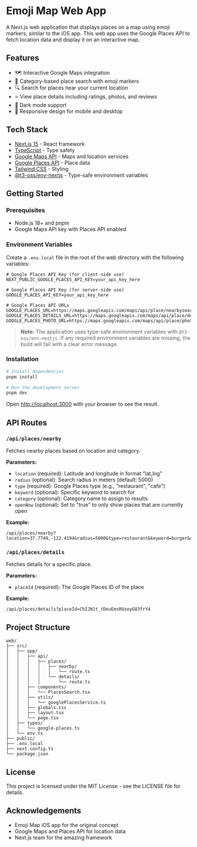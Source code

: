 # Emoji Map Web App

A Next.js web application that displays places on a map using emoji markers, similar to the iOS app. This web app uses the Google Places API to fetch location data and display it on an interactive map.

## Features

- 🗺️ Interactive Google Maps integration
- 🍔 Category-based place search with emoji markers
- 🔍 Search for places near your current location
- ⭐ View place details including ratings, photos, and reviews
- 🌙 Dark mode support
- 📱 Responsive design for mobile and desktop

## Tech Stack

- [Next.js 15](https://nextjs.org/) - React framework
- [TypeScript](https://www.typescriptlang.org/) - Type safety
- [Google Maps API](https://developers.google.com/maps) - Maps and location services
- [Google Places API](https://developers.google.com/maps/documentation/places/web-service) - Place data
- [Tailwind CSS](https://tailwindcss.com/) - Styling
- [@t3-oss/env-nextjs](https://github.com/t3-oss/env-nextjs) - Type-safe environment variables

## Getting Started

### Prerequisites

- Node.js 18+ and pnpm
- Google Maps API key with Places API enabled

### Environment Variables

Create a `.env.local` file in the root of the web directory with the following variables:

```
# Google Places API Key (for client-side use)
NEXT_PUBLIC_GOOGLE_PLACES_API_KEY=your_api_key_here

# Google Places API Key (for server-side use)
GOOGLE_PLACES_API_KEY=your_api_key_here

# Google Places API URLs
GOOGLE_PLACES_URL=https://maps.googleapis.com/maps/api/place/nearbysearch/json
GOOGLE_PLACES_DETAILS_URL=https://maps.googleapis.com/maps/api/place/details/json
GOOGLE_PLACES_PHOTO_URL=https://maps.googleapis.com/maps/api/place/photo
```

> **Note:** The application uses type-safe environment variables with `@t3-oss/env-nextjs`. If any required environment variables are missing, the build will fail with a clear error message.

### Installation

```bash
# Install dependencies
pnpm install

# Run the development server
pnpm dev
```

Open [http://localhost:3000](http://localhost:3000) with your browser to see the result.

## API Routes

### `/api/places/nearby`

Fetches nearby places based on location and category.

**Parameters:**

- `location` (required): Latitude and longitude in format "lat,lng"
- `radius` (optional): Search radius in meters (default: 5000)
- `type` (required): Google Places type (e.g., "restaurant", "cafe")
- `keyword` (optional): Specific keyword to search for
- `category` (optional): Category name to assign to results
- `openNow` (optional): Set to "true" to only show places that are currently open

**Example:**

```
/api/places/nearby?location=37.7749,-122.4194&radius=5000&type=restaurant&keyword=burger&category=burger&openNow=true
```

### `/api/places/details`

Fetches details for a specific place.

**Parameters:**

- `placeId` (required): The Google Places ID of the place

**Example:**

```
/api/places/details?placeId=ChIJN1t_tDeuEmsRUsoyG83frY4
```

## Project Structure

```
web/
├── src/
│   ├── app/
│   │   ├── api/
│   │   │   ├── places/
│   │   │   │   ├── nearby/
│   │   │   │   │   └── route.ts
│   │   │   │   └── details/
│   │   │   │       └── route.ts
│   │   ├── components/
│   │   │   └── PlacesSearch.tsx
│   │   ├── utils/
│   │   │   └── googlePlacesService.ts
│   │   ├── globals.css
│   │   ├── layout.tsx
│   │   └── page.tsx
│   ├── types/
│   │   └── google-places.ts
│   └── env.ts
├── public/
├── .env.local
├── next.config.ts
└── package.json
```

## License

This project is licensed under the MIT License - see the LICENSE file for details.

## Acknowledgements

- Emoji Map iOS app for the original concept
- Google Maps and Places API for location data
- Next.js team for the amazing framework
